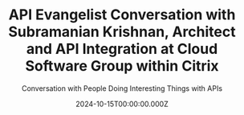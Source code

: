 ---
title: >-
  API Evangelist Conversation with Subramanian Krishnan, Architect and API
  Integration at Cloud Software Group within Citrix
description: >-
  Subramanian Krishnan, or simply "Subu", Architect and API Integration at Cloud
  Software Group within Citrix joined came by for an API Evangelist
  Conversation. Subu was one of the accumulated driving forces that pushed me
  towards a focus on API governance after our Breaking Changes episode in 2022.
  So I was happy to have him back to learn more about their API journey. Subu is
  always pragmatic, seeing the technology, business, and people of APIs equally,
  which I find to be a rare skill in the world of APIs. So, I enjoyed learning
  about Subu's push into financial optimization and focus on what Citrix's
  customers are needing--which is a shift I am seeing beyond just Citrix, and
  something that is unfolding across many enterprises as they look to do more
  with fewer resources.
date: 2024-10-15T00:00:00.000Z
guestName: Subramanian Krishnan
guestRole: Architect and API Integration
guestCompany: Citrix
guestIndustry: Cloud Computing
guestImage: /assets/img/people/subramanian-krishnan-headshot.jpeg
bio: >-
  With a rich tapestry of over two decades in the software industry, I've
  curated an illustrious journey marked by innovation and leadership. Currently,
  in the Cloud Software Group, I architect new capabilities like monitor event
  streaming, driving robust solutions for data export and health monitoring.
  Earlier in Citrix, I was spearheading cloud cost reduction initiatives and
  crafting transformative strategies for API technology adoption and
  simplification.
obfuscated: false
summary: Optimizing our cloud spend while listening to what customers need.
subtitle: Conversation with People Doing Interesting Things with APIs
audio_file: >-
  https://kinlane-productions2.s3.amazonaws.com/api-evangelist-conversations/api-evangelist-conversations-subramanian-krishnan-cloud-software-group.wav
audio_length: 84451706
youtubeId: GwFzLEjHSn8
sound_cloud: >-
  https://soundcloud.com/kinlane/api-evangelist-conversation-with-subramanian-krishnan-architect-at-citrix?si=07c1058f90164ba8b307d05f2e7ebe11&utm_source=clipboard&utm_medium=text&utm_campaign=social_sharing
duration: '0:15:58'
publish_date: '2024-10-15 15:00:00'
url: >-
  https://conversations.apievangelist.com/sessions/2024-10-15-subramanian-krishnan-cloud-software-group.html
tags:
  - Cloud
partnerImage: >-
  https://kinlane-productions2.s3.amazonaws.com/api-evangelist-partners/tyk-banner-728.png
partnerUrl: https://bit.ly/47QycFN
partnerTitle: The universal API management tool for REST, GraphQL, gRPC and Async APIs
conversation:
  - question: Who are you?
    answer: >-
      Hi, Ken. Uh, good to see you. And hi everyone. This is bu uh, I'm a
      software architect. I work as the architect for Citrix Enterprise Browser
      in Citrix now called Cloud Software Group. And I'm very happy to be here
      on this podcast with Kim. As always,
  - question: What is your role?
    answer: >-
      Sure, Ken. Uh, and I mean, to keep it short, I'll not go too far in the
      past. So maybe I'll talk about the last, most recent, uh, two, three
      years. And, uh, you're right, Ken. I mean, there's a lot of change, a lot
      of dynamic changes happening in the industry as we speak. And that's been
      true for the last few years. And, and I see that happening in my role as
      well. So, uh, since we spoke last, like I moved on to the Citrix analytics
      service for security and Uh, the focus there was to see how we can cut
      down the cloud costs. So normally, typically as architects and engineers,
      we focus a lot on new feature development, but here was this change in the
      role where we were focusing on seeing how to deliver value to the
      customers, but at an optimal cost. And the way to that was to, you know,
      uh, looking at all our cloud infrastructure and downsizing, right sizing
      things. And cutting down what's not needed so that we are, we stay within
      the limits for as far as the cost is concerned, because at the end of the
      day, uh, technology is great, but then the business also has to make
      sense, right? So that was this role and it was a very good learning and a
      very different perspective for me as compared to what I've done in the
      past. Moving on from there, the other theme I see very prominently
      emerging in the last few months and years is a lot of focus on existing
      customers, not trying to go and make new customers, but trying to keep the
      ones that you have happy. And what that means is if your existing
      customers are on premise, they are not on cloud, they don't want to be on
      cloud. You honor that you respect that you don't try to push them to the
      cloud if they don't want to be there. And again, what this meant for us is
      trying to look at existing customer issues, the existing stacks for the
      legacy products, and then improving it, bringing in enhancements, fixing
      the issues that customers are reporting and not delivering value, which
      matters to them. And that might not always mean the coolest and the
      greatest of the technology, but. It always brings a lot of satisfaction
      because whatever you build is something to their needs, which means it's
      immediately adopted. You hear good feedback and it leaves both the parties
      happy because business is good. You are solving real customer problems,
      delivering value and getting back appreciation and even good business from
      them. So that's the other trend which I'm seeing happen a lot. And I think
      it's so good. Uh, the third thing I would, uh, you know, uh, say is, uh,
      given all the different changes happening in the industry, it's very
      important to stay flexible, stay adaptable and not be rigid. Because even
      in my own career, I'm seeing that every six months to one year, I find
      myself at the crossroads of something totally new, something I've not done
      before. And the classic example is enterprise browser. So I have never not
      worked much on the client side. I have mostly been an API guy or the
      backend service guy. Okay. And here for a change, I am an architect for
      the enterprise browser. And that was initially different and new, but then
      I played along and there was very good learning that was happening for me
      there. And as I said before, we were working very closely with our
      customers and trying to build things which really matters to them. So, uh,
      good learning at the same time, good value, which is coming out of the,
      all the efforts and good feedback and just from customers. So in a
      nutshell, like that's what has been happening again for the last few years
      and sensory support. And I'll be happy, happy to answer any specific
      questions or anybody.
  - question: Is cloud cost management a growing trend?
    answer: >-
      it's absolutely bigger. So the only thing I feel that is Citrix is
      slightly ahead of the way, or I can, I give the credit to the leadership,
      new leadership we have, which is able to sense these trends. a little bit
      ahead of time and positioning us well for, you know, handling what's
      coming our way. But in all honesty, I don't think it's restricted to
      Citrix, like be, uh, meeting the customers where they are being very, very
      cloud conscious, very, very cost conscious and doing the right thing for
      the customers and not having opinionated one sided view on how something
      should evolve or what, how technology should look like. I don't think
      that's Citrix. That's, that's, that's true for the industry. And I don't,
      I think, uh, even if there are exceptions, there'll be far and few, but
      for the most, I think all these teams are very, very prevalent and
      relevant to the most of the industry.
  - question: Is this about doing more with less?
    answer: >-
      Uh, sure. And then let me answer that because that's a very fair and good
      question, Ken. So again, not to say that my love for API has reduced or
      diminished or disappeared. Not at all the case. In fact, everything I said
      applies to API. Then I can give you good examples for that as well. Uh. So
      cost cutting, again, we have worked a lot and it might not be me directly,
      but parts of my other teams that focus on that area have been working on
      how to reduce API infrastructure costs. So, and again, for every API call
      we are getting, there is some cost we are incurring, right? So how do you
      make sure that that's optimal and you reduce unwanted pieces from the
      puzzle and only keep it to lean and mean? still effective at solving the
      problem. So definitely what I said has been done for the API
      infrastructure as well. API platform as well. That's absolutely relevant
      there. And from the standpoint of what customer needs again, instead of
      just, and we have talked about it in the past as well. So the mindset
      wherein you just keep building APIs and hope and wait for one customer or
      some customers to show up Sunday and start using the APIs. Instead of that
      approach, taking the outside in approach and you start looking at what's
      the pain point, what's the problem we are solving and which is the API,
      how do you design an API and what kind of an API is going to solve the
      problem and build only those APIs and either deprecate or not invest more
      on APIs which are going to solve the problem. very much. You are just
      building it for the joy of it or the fun of it, but you're not necessarily
      meeting any customer needs. So meet customer where they are completely and
      absolutely applies to a P as well. And last, but not the least, even in
      terms of which type of APIs you are building. And again, we have spoken
      about this briefly, Ken. So in terms of cool technology, there's no end to
      it. Like you have all kinds of APIs that GraphQL and, and whatnot. But do
      you really need it? Again, I'm not being against any technology per se
      here, but simple point I'm trying to make here is that the actual customer
      need, if it can be solved using a simple HTTP REST API, that's about it. I
      mean, there is no need to add complexity to it. There's no need to add
      cost to it by building something more than what's needed. Trust me when I
      say this, customers are happy when you solve their problem. They are not
      necessarily happy when you use the coolest of the technology. In most
      cases, they don't know. In most cases, they don't care what you are doing,
      but if you solve their problem, you are good in their eyes and you could
      have used whichever technology you feel like doing for that. But if you
      don't solve that problem and throw all jargons and keywords at them and
      technologies at them, they still complain. I mean, I'm talking purely
      based on my experience. So actually everything I said applies equally to
      APIs as well.
  - question: Do you recommend backend developers get more customer-facing experience?
    answer: >-
      You should definitely, I mean, that is not going anywhere, Kim. That's
      going to stay there forever. And I can, I recently read this code that,
      you know, SQL has been there for all this while, and it's going to be
      there for long after we are gone. I think APIs and backends now fall into
      that same category. That's not going anywhere, but one word of caution, or
      instead of saying caution, I think the better thing to say is one word of
      advice I would have is. Be very conscious of what you are doing. And as I
      said, try to align it with real needs. So instead of jumping onto the
      quick technical solution, okay, how do I build this? Like, should I use
      Node. js or Flask? I mean, of course do all of that, but always ask this
      question, why are we doing this? Like, what problems are we planning to
      solve? Because it might appear to you that somebody has done that
      thinking, but take it from me that in more, most cases, people have not
      done the groundwork. The first thing they hear from customer, they'll come
      and tell you, and you'll build the whole thing only to realize that that's
      not what the customer needed. And again, you're back into that loop. So
      one way you can, you know, become more valuable and more efficient at what
      you do is. It's always question like why we are doing this, what's the
      outcome we are trying to achieve and keep that as your north star. So
      anytime you are building as much as you pay attention to the design, to
      the API design, to the code, to the implementation, testing,
      documentation, all that is great. But Equally, you should have it clear in
      your head, what is the kind of problem this API is gonna solve? What is it
      that it's gonna enable an end user to do? What value it'll deliver? So
      keep the value always at the back of your head, and I'm telling you,
      you'll not go wrong. Or at least most of the time, you'll not go wrong.
      And again, I'm purely talking based on experience and all the mistakes
      are. Most of the times I have regretted is when I didn't pay attention to
      the value question. I jumped into the technology and focused only on that,
      only to build perfectly the thing which is not needed actually. So that
      would be my, you know, a few cents of advice in that.
  - question: How do you stay adaptable?
    answer: >-
      Sure. Again, again, a great question. And let me try to capture as much,
      you know, uh, inputs I can capture on that. You, you talked about AI can,
      so again, my view on that is again, it's cool. It's great, but it's also
      overhyped and there's a lot of narratives being built around it, which may
      or may not be true. But at the same time, it's not prudent to totally
      ignore it. So the way I look at it is that I look at it like a great
      slave, but a poor master. So if you want to give it to a position or a
      place where it's going to dictate everything to you, then you are
      relegating yourself to something which is insignificant. And I don't think
      we should do that. We should use it more like a slave, use it more like
      something which is to assist and I use it quite a lot for doing quick POCs
      on areas which have no experience in. So it's a very good way for quick
      learning and turning out prototypes, but I wouldn't just take that code
      and put it in production any day. I would still use manual effort to
      validate and test and, you know, do all that I normally do as an engineer.
      So, uh, but at the same time, I'm not ignored because it does give you
      speed. It gives you quick opportunities to learn things and quickly turn
      things around in terms of working prototypes. So that's one area. And
      likewise, learning anything new, I always start with asking AI, but then
      after that I do my own reading. I go back to my traditional ways of
      learning. So one advice that is that use it as, as a good assistant. Make
      use of it. And, but at the same time, compliment it with all your
      traditional skills and traditional strengths you bring to the table. So
      that I think makes a powerful combination rather than choosing this way or
      that way, which I think loses out on something or the other. So that's, as
      far as AI is concerned in terms of adaptability and flexibility, what I
      would say is it's more of a mindset game in more than anything else. So
      instead of, you know, being stuck and rigid about anything, be it
      technology, be it, you know, uh, product feature or. roadmap, strategy,
      whatever, for sure, have your opinions for sure have point of views, but
      be willing to change it, be willing to question it and adapt it as you
      know, your environment changes, because what's happening today is that
      things are changing too fast around us. And if we don't pay attention to
      those signals, if we don't align to that, and if you keep sticking to what
      we are doing, it'll go back to what I was telling before that we'll end up
      making or building something. which is actually irrelevant. It's not
      solving real customer problems, or it's not adding real value to real
      people. And then again, you will feel demotivated. You will feel that, you
      know, why did I put so much effort on something which didn't land
      anywhere? Right? So when I say adaptable and flexible, it's like being
      open and aware of what's going on around you and being willing to make
      changes in your thought process, in your strategy, even in your skill set
      and approach. Uh, to play along with what's happening and then when you do
      it that way, I feel that yes, it's, it's a bit difficult, but it's also
      equally interesting and you know, it gives a good learning experience, uh,
      other than, you know, just doing monotonous, same kind of things all the
      time because you These days, you never know what will work. So always good
      to be ready to experiment, change, and adapt.
slug: 2024-10-15-subramanian-krishnan-cloud-software-group
---